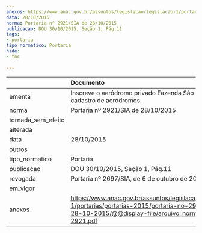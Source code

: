 ```yaml
---
anexos: https://www.anac.gov.br/assuntos/legislacao/legislacao-1/portarias/portarias-2015/portaria-no-2921-sia-de-28-10-2015/@@display-file/arquivo_norma/PA2015-2921.pdf
data: 28/10/2015
norma: Portaria nº 2921/SIA de 28/10/2015
publicacao: DOU 30/10/2015, Seção 1, Pág.11
tags:
- portaria
tipo_normatico: Portaria
hide: 
- toc 
 
---
```


|                    | Documento                                                                                                                                                         |
|:-------------------|:------------------------------------------------------------------------------------------------------------------------------------------------------------------|
| ementa             | Inscreve o aeródromo privado Fazenda São Braz (AL) no cadastro de aeródromos.                                                                                     |
| norma              | Portaria nº 2921/SIA de 28/10/2015                                                                                                                                |
| tornada_sem_efeito |                                                                                                                                                                   |
| alterada           |                                                                                                                                                                   |
| data               | 28/10/2015                                                                                                                                                        |
| outros             |                                                                                                                                                                   |
| tipo_normatico     | Portaria                                                                                                                                                          |
| publicacao         | DOU 30/10/2015, Seção 1, Pág.11                                                                                                                                   |
| revogada           | Portaria nº 2697/SIA, de 6 de outubro de 2016.                                                                                                                    |
| em_vigor           |                                                                                                                                                                   |
| anexos             | https://www.anac.gov.br/assuntos/legislacao/legislacao-1/portarias/portarias-2015/portaria-no-2921-sia-de-28-10-2015/@@display-file/arquivo_norma/PA2015-2921.pdf |